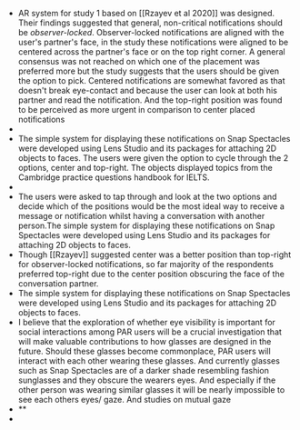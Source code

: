 - AR system for study 1 based on [[Rzayev et al 2020]]  was designed. Their findings suggested that general, non-critical notifications should be _observer-locked_. Observer-locked notifications are aligned with the user's partner's face, in the study these notifications were aligned to be centered across the partner's face or on the top right corner. A general consensus was not reached on which one of the placement was preferred more but the study suggests that the users should be given the option to pick. Centered notifications are somewhat favored as that doesn't break eye-contact and because the user can look at both his partner and read the notification. And the top-right position was found to be perceived as more urgent in comparison to center placed notifications
-
- The simple system for displaying these notifications on Snap Spectacles were developed using Lens Studio and its packages for attaching 2D objects to faces. The users were given the option to cycle through the 2 options, center and top-right. The objects displayed topics from the Cambridge practice questions handbook for IELTS.
-
- The users were asked to tap through and look at the two options and decide which of the positions would be the most ideal way to receive a message or notification whilst having a conversation with another person.The simple system for displaying these notifications on Snap Spectacles were developed using Lens Studio and its packages for attaching 2D objects to faces.
- Though [[Rzayev]] suggested center was a better position than top-right for observer-locked notifications, so far majority of the respondents preferred top-right due to the center position obscuring the face of the conversation partner.
- The simple system for displaying these notifications on Snap Spectacles were developed using Lens Studio and its packages for attaching 2D objects to faces.
- I believe that the exploration of whether eye visibility is important for social interactions among PAR users will be a crucial investigation that will make valuable contributions to how glasses are designed in the future. Should these glasses become commonplace, PAR users will interact with each other wearing these glasses. And currently glasses such as Snap Spectacles are of a darker shade resembling fashion sunglasses and they obscure the wearers eyes. And especially if the other person was wearing similar glasses it will be nearly impossible to see each others eyes/ gaze. And studies on mutual gaze
- **
-
